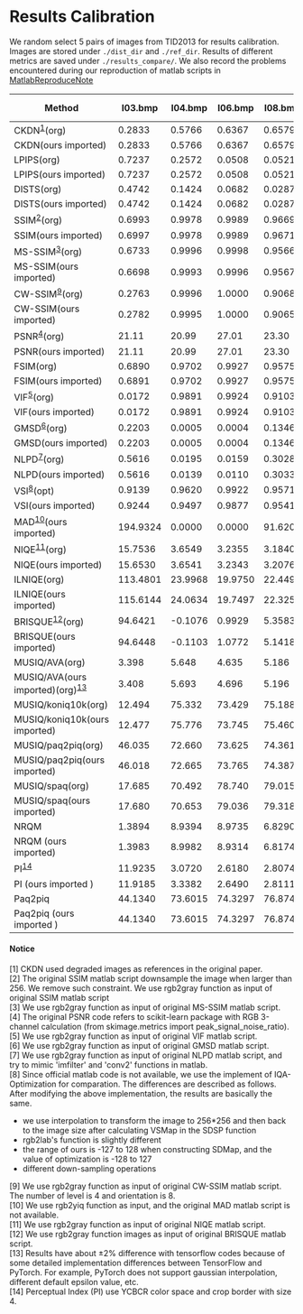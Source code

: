 # Results Calibration

We random select 5 pairs of images from TID2013 for results calibration. Images are stored under `./dist_dir` and `./ref_dir`. Results of different metrics are saved under `./results_compare/`. We also record the problems encountered during our reproduction of matlab scripts in [MatlabReproduceNote](./MatlabReproduceNote.md)

| Method                                              | I03.bmp  | I04.bmp | I06.bmp | I08.bmp | I19.bmp  | Speed (/image) |
| --------------------------------------------------- | -------- | ------- | ------- | ------- | -------- | -------------- |
| CKDN<sup>[1](#fn1)</sup>(org)                       | 0.2833   | 0.5766  | 0.6367  | 0.6579  | 0.5999   |
| CKDN(ours imported)                                 | 0.2833   | 0.5766  | 0.6367  | 0.6579  | 0.5999   |
| LPIPS(org)                                          | 0.7237   | 0.2572  | 0.0508  | 0.0521  | 0.4253   |
| LPIPS(ours imported)                                | 0.7237   | 0.2572  | 0.0508  | 0.0521  | 0.4253   |
| DISTS(org)                                          | 0.4742   | 0.1424  | 0.0682  | 0.0287  | 0.3123   |
| DISTS(ours imported)                                | 0.4742   | 0.1424  | 0.0682  | 0.0287  | 0.3123   |
| SSIM<sup>[2](#fn2)</sup>(org)                       | 0.6993   | 0.9978  | 0.9989  | 0.9669  | 0.6519   |
| SSIM(ours imported)                                 | 0.6997   | 0.9978  | 0.9989  | 0.9671  | 0.6521   |
| MS-SSIM<sup>[3](#fn3)</sup>(org)                    | 0.6733   | 0.9996  | 0.9998  | 0.9566  | 0.8462   |
| MS-SSIM(ours imported)                              | 0.6698   | 0.9993  | 0.9996  | 0.9567  | 0.8418   |
| CW-SSIM<sup>[9](#fn9)</sup>(org)                    | 0.2763   | 0.9996  | 1.0000  | 0.9068  | 0.8658   |
| CW-SSIM(ours imported)                              | 0.2782   | 0.9995  | 1.0000  | 0.9065  | 0.8646   |
| PSNR<sup>[4](#fn4)</sup>(org)                       | 21.11    | 20.99   | 27.01   | 23.30   | 21.62    |
| PSNR(ours imported)                                 | 21.11    | 20.99   | 27.01   | 23.30   | 21.62    |
| FSIM(org)                                           | 0.6890   | 0.9702  | 0.9927  | 0.9575  | 0.8220   |
| FSIM(ours imported)                                 | 0.6891   | 0.9702  | 0.9927  | 0.9575  | 0.8220   |
| VIF<sup>[5](#fn5)</sup>(org)                        | 0.0172   | 0.9891  | 0.9924  | 0.9103  | 0.1745   |
| VIF(ours imported)                                  | 0.0172   | 0.9891  | 0.9924  | 0.9103  | 0.1745   |
| GMSD<sup>[6](#fn6)</sup>(org)                       | 0.2203   | 0.0005  | 0.0004  | 0.1346  | 0.2050   |
| GMSD(ours imported)                                 | 0.2203   | 0.0005  | 0.0004  | 0.1346  | 0.2050   |
| NLPD<sup>[7](#fn7)</sup>(org)                       | 0.5616   | 0.0195  | 0.0159  | 0.3028  | 0.4326   |
| NLPD(ours imported)                                 | 0.5616   | 0.0139  | 0.0110  | 0.3033  | 0.4335   |
| VSI<sup>[8](#fn8)</sup>(opt)                        | 0.9139   | 0.9620  | 0.9922  | 0.9571  | 0.9262   |
| VSI(ours imported)                                  | 0.9244   | 0.9497  | 0.9877  | 0.9541  | 0.9348   |
| MAD<sup>[10](#fn10)</sup>(ours imported)            | 194.9324 | 0.0000  | 0.0000  | 91.6206 | 181.9651 |
| NIQE<sup>[11](#fn11)</sup>(org)                     | 15.7536  | 3.6549  | 3.2355  | 3.1840  | 8.6352   |
| NIQE(ours imported)                                 | 15.6530  | 3.6541  | 3.2343  | 3.2076  | 9.1060   |
| ILNIQE(org)                                         | 113.4801 | 23.9968 | 19.9750 | 22.4493 | 56.6721  | 10s            |
| ILNIQE(ours imported)                               | 115.6144 | 24.0634 | 19.7497 | 22.3253 | 54.7657  | 1s             |
| BRISQUE<sup>[12](#fn12)</sup>(org)                  | 94.6421  | -0.1076 | 0.9929  | 5.3583  | 72.2617  |
| BRISQUE(ours imported)                              | 94.6448  | -0.1103 | 1.0772  | 5.1418  | 66.8405  |
| MUSIQ/AVA(org)                                      | 3.398    | 5.648   | 4.635   | 5.186   | 4.128    |
| MUSIQ/AVA(ours imported)(org)<sup>[13](#fn13)</sup> | 3.408    | 5.693   | 4.696   | 5.196   | 4.195    |
| MUSIQ/koniq10k(org)                                 | 12.494   | 75.332  | 73.429  | 75.188  | 36.938   |
| MUSIQ/koniq10k(ours imported)                       | 12.477   | 75.776  | 73.745  | 75.460  | 38.02    |
| MUSIQ/paq2piq(org)                                  | 46.035   | 72.660  | 73.625  | 74.361  | 69.006   |
| MUSIQ/paq2piq(ours imported)                        | 46.018   | 72.665  | 73.765  | 74.387  | 69.721   |
| MUSIQ/spaq(org)                                     | 17.685   | 70.492  | 78.740  | 79.015  | 49.105   |
| MUSIQ/spaq(ours imported)                           | 17.680   | 70.653  | 79.036  | 79.318  | 50.452   |
| NRQM                                                | 1.3894   | 8.9394  | 8.9735  | 6.8290  | 6.3120   | 10s            |
| NRQM (ours imported)                                | 1.3983   | 8.9982  | 8.9314  | 6.8174  | 6.2868   | 5s             |
| PI<sup>[14](#fn14)</sup>                            | 11.9235  | 3.0720  | 2.6180  | 2.8074  | 6.7713   |
| PI (ours imported )                                 | 11.9185  | 3.3382  | 2.6490  | 2.8111  | 6.9541   |
| Paq2piq                                             | 44.1340  | 73.6015 | 74.3297 | 76.8748 | 70.9153  |
| Paq2piq (ours imported )                            | 44.1340  | 73.6015 | 74.3297 | 76.8748 | 70.9153  |


#### Notice
<a name="fn1">[1]</a> CKDN used degraded images as references in the original paper.   
<a name="fn2">[2]</a> The original SSIM matlab script downsample the image when larger than 256. We remove such constraint. We use rgb2gray function as input of original SSIM matlab script   
<a name="fn3">[3]</a> We use rgb2gray function as input of original MS-SSIM matlab script.  
<a name="fn4">[4]</a> The original PSNR code refers to scikit-learn package with RGB 3-channel calculation (from skimage.metrics import peak_signal_noise_ratio).  
<a name="fn5">[5]</a> We use rgb2gray function as input of original VIF matlab script.  
<a name="fn6">[6]</a> We use rgb2gray function as input of original GMSD matlab script.  
<a name="fn7">[7]</a> We use rgb2gray function as input of original NLPD matlab script, and try to mimic 'imfilter' and 'conv2' functions in matlab.  
<a name="fn8">[8]</a> Since official matlab code is not available, we use the implement of IQA-Optimization for comparation. The differences are described as follows. After modifying the above implementation, the results are basically the same.

- we use interpolation to transform the image to 256*256 and then back to the image size after calculating VSMap in the SDSP function 
- rgb2lab's function is slightly different
- the range of ours is -127 to 128 when constructing SDMap, and the value of optimization is -128 to 127
- different down-sampling operations  
  
<a name="fn9">[9]</a> We use rgb2gray function as input of original CW-SSIM matlab script. The number of level is 4 and orientation is 8.  
<a name="fn10">[10]</a> We use rgb2yiq function as input, and the original MAD matlab script is not available.  
<a name="fn11">[11]</a> We use rgb2gray function as input of original NIQE matlab script.  
<a name="fn12">[12]</a> We use rgb2gray function images as input of original BRISQUE matlab script.  
<a name="fn13">[13]</a> Results have about ±2% difference with tensorflow codes because of some detailed implementation differences between TensorFlow and PyTorch. For example, PyTorch does not support gaussian interpolation, different default epsilon value, etc.   
<a name="fn14">[14]</a> Perceptual Index (PI) use YCBCR color space and crop border with size 4.